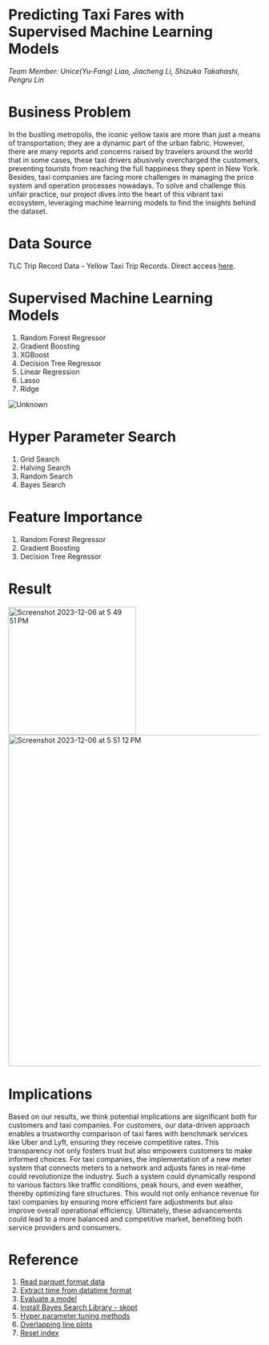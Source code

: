 # Predicting Taxi Fares with Supervised Machine Learning Models
*Team Member: Unice(Yu-Fang) Liao, Jiacheng Li, Shizuka Takahashi, Pengru Lin*


# Business Problem
In the bustling metropolis, the iconic yellow taxis are more than just a means of transportation; they are a dynamic part of the urban fabric. However, there are many reports and concerns raised by travelers around the world that in some cases, these taxi drivers abusively overcharged the customers, preventing tourists from reaching the full happiness they spent in New York. Besides, taxi companies are facing more challenges in managing the price system and operation processes nowadays. To solve and challenge this unfair practice, our project dives into the heart of this vibrant taxi ecosystem, leveraging machine learning models to find the insights behind the dataset.


# Data Source 
TLC Trip Record Data - Yellow Taxi Trip Records. Direct access [here](https://www.nyc.gov/site/tlc/about/tlc-trip-record-data.page).


# Supervised Machine Learning Models
1. Random Forest Regressor
2. Gradient Boosting
3. XGBoost
4. Decision Tree Regressor
5. Linear Regression
6. Lasso
7. Ridge

![Unknown](https://github.com/Unice-YuFang/Taxi_Fare_Prediction/assets/74975816/4f4c119d-88b5-4847-9893-e8ae6964e6e2)



# Hyper Parameter Search
1. Grid Search
2. Halving Search
3. Random Search
4. Bayes Search


# Feature Importance
1. Random Forest Regressor
2. Gradient Boosting
3. Decision Tree Regressor


# Result
<img width="255" alt="Screenshot 2023-12-06 at 5 49 51 PM" src="https://github.com/Unice-YuFang/Taxi_Fare_Prediction/assets/74975816/c09a2455-f9d2-4cd7-ba90-8a637b6b969a">
<br>
<img width="660" alt="Screenshot 2023-12-06 at 5 51 12 PM" src="https://github.com/Unice-YuFang/Taxi_Fare_Prediction/assets/74975816/f1e2f337-6206-47e5-83b6-c36e2205278f">


# Implications
Based on our results, we think potential implications are significant both for customers and taxi companies. For customers, our data-driven approach enables a trustworthy comparison of taxi fares with benchmark services like Uber and Lyft, ensuring they receive competitive rates. This transparency not only fosters trust but also empowers customers to make informed choices. For taxi companies, the implementation of a new meter system that connects meters to a network and adjusts fares in real-time could revolutionize the industry. Such a system could dynamically respond to various factors like traffic conditions, peak hours, and even weather, thereby optimizing fare structures. This would not only enhance revenue for taxi companies by ensuring more efficient fare adjustments but also improve overall operational efficiency. Ultimately, these advancements could lead to a more balanced and competitive market, benefiting both service providers and consumers.


# Reference
1. [Read parquet format data](https://www.nyc.gov/assets/tlc/downloads/pdf/working_parquet_format.pdf)
2. [Extract time from datatime format](https://pandas.pydata.org/docs/reference/api/pandas.Series.dt.hour.html)
3. [Evaluate a model](https://zhuanlan.zhihu.com/p/624855556)
4. [Install Bayes Search Library - skopt ](https://www.roseindia.net/answers/viewqa/pythonquestions/222078-ModuleNotFoundError-No-module-named-skopt.html)
5. [Hyper parameter tuning methods](https://towardsdatascience.com/bayesian-optimization-for-hyperparameter-tuning-how-and-why-655b0ee0b399)
6. [Overlapping line plots](https://blog.51cto.com/u_16175490/7440021)
7. [Reset index](https://blog.enterprisedna.co/pandas-drop-index/)
